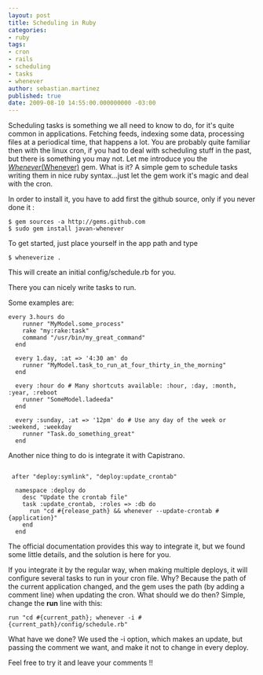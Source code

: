 ```yaml
---
layout: post
title: Scheduling in Ruby
categories:
- ruby
tags:
- cron
- rails
- scheduling
- tasks
- whenever
author: sebastian.martinez
published: true
date: 2009-08-10 14:55:00.000000000 -03:00
---
```

Scheduling tasks is something we all need to know to do, for it's quite common in applications. Fetching feeds, indexing some data, processing files at a periodical time, that happens a lot.
You are probably quite familiar then with the linux cron, if you had to deal with scheduling stuff in the past, but there is something you may not. Let me introduce you the [*Whenever*(Whenever)](http://github.com/javan/whenever/tree/master) gem. 
What is it? A simple gem to schedule tasks writing them in nice ruby syntax...just let the gem work it's magic and deal with the cron.

In order to install it, you have to add first the github source, only if you never done it :
<pre><code>$ gem sources -a http://gems.github.com
$ sudo gem install javan-whenever
</code></pre>

To get started, just place yourself in the app path and type
<pre><code>$ wheneverize . </code></pre>
This will create an initial config/schedule.rb for you.

There you can nicely write tasks to run.

Some examples are: 
<pre><code>every 3.hours do
    runner "MyModel.some_process"
    rake "my:rake:task"
    command "/usr/bin/my_great_command"
  end

  every 1.day, :at => '4:30 am' do
    runner "MyModel.task_to_run_at_four_thirty_in_the_morning"
  end

  every :hour do # Many shortcuts available: :hour, :day, :month, :year, :reboot
    runner "SomeModel.ladeeda"
  end

  every :sunday, :at => '12pm' do # Use any day of the week or :weekend, :weekday
    runner "Task.do_something_great"
  end
</code></pre>

Another nice thing to do is integrate it with Capistrano.
<pre><code>
 after "deploy:symlink", "deploy:update_crontab"

  namespace :deploy do
    desc "Update the crontab file"
    task :update_crontab, :roles => :db do
      run "cd #{release_path} && whenever --update-crontab #{application}"
    end
  end
</code></pre>

The official documentation provides this way to integrate it, but we found some little details, and the solution is here for you.

If you integrate it by the regular way, when making multiple deploys, it will configure several tasks to run in your cron file. Why? Because the path of the current application changed, and the gem uses the path (by adding a comment line) when updating the cron.
What should we do then? Simple,  change the **run** line with this:
<pre><code>run "cd #{current_path}; whenever -i #{current_path}/config/schedule.rb"
</code></pre>

What have we done? We used the -i option, which makes an update, but passing the comment we want, and make it not to change in every deploy.

Feel free to try it and leave your comments !!
